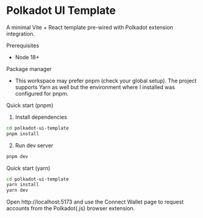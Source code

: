 # Polkadot UI Template

A minimal Vite + React template pre-wired with Polkadot extension integration.


Prerequisites
- Node 18+

Package manager
- This workspace may prefer pnpm (check your global setup). The project supports Yarn as well but the environment where I installed was configured for pnpm.

Quick start (pnpm)

1. Install dependencies

```bash
cd polkadot-ui-template
pnpm install
```

2. Run dev server

```bash
pnpm dev
```

Quick start (yarn)

```bash
cd polkadot-ui-template
yarn install
yarn dev
```

Open http://localhost:5173 and use the Connect Wallet page to request accounts from the Polkadot{.js} browser extension.


